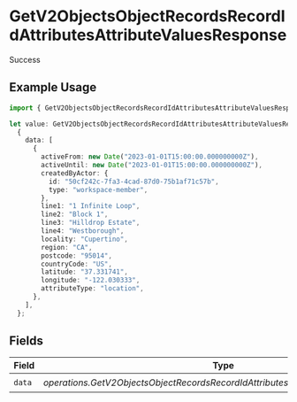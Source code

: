 # GetV2ObjectsObjectRecordsRecordIdAttributesAttributeValuesResponse

Success

## Example Usage

```typescript
import { GetV2ObjectsObjectRecordsRecordIdAttributesAttributeValuesResponse } from "attio-js/models/operations/getv2objectsobjectrecordsrecordidattributesattributevalues.js";

let value: GetV2ObjectsObjectRecordsRecordIdAttributesAttributeValuesResponse =
  {
    data: [
      {
        activeFrom: new Date("2023-01-01T15:00:00.000000000Z"),
        activeUntil: new Date("2023-01-01T15:00:00.000000000Z"),
        createdByActor: {
          id: "50cf242c-7fa3-4cad-87d0-75b1af71c57b",
          type: "workspace-member",
        },
        line1: "1 Infinite Loop",
        line2: "Block 1",
        line3: "Hilldrop Estate",
        line4: "Westborough",
        locality: "Cupertino",
        region: "CA",
        postcode: "95014",
        countryCode: "US",
        latitude: "37.331741",
        longitude: "-122.030333",
        attributeType: "location",
      },
    ],
  };
```

## Fields

| Field                                                                              | Type                                                                               | Required                                                                           | Description                                                                        |
| ---------------------------------------------------------------------------------- | ---------------------------------------------------------------------------------- | ---------------------------------------------------------------------------------- | ---------------------------------------------------------------------------------- |
| `data`                                                                             | *operations.GetV2ObjectsObjectRecordsRecordIdAttributesAttributeValuesDataUnion*[] | :heavy_check_mark:                                                                 | N/A                                                                                |